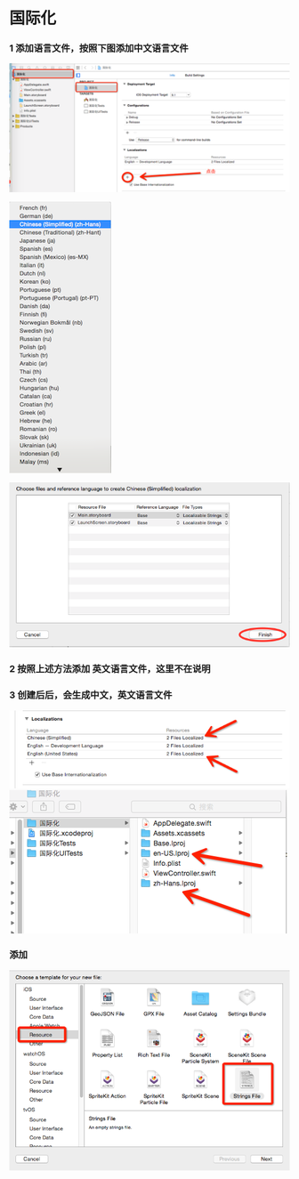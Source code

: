 # 国际化
### 1 添加语言文件，按照下图添加中文语言文件
![](3.2.0.png)

![](3.2.1.png)


![](3.2.2.png)


### 2 按照上述方法添加 英文语言文件，这里不在说明

### 3 创建后后，会生成中文，英文语言文件
![](3.3.3.png)
![](3.3.4.png)

### 添加

![](3.3.5.png)









